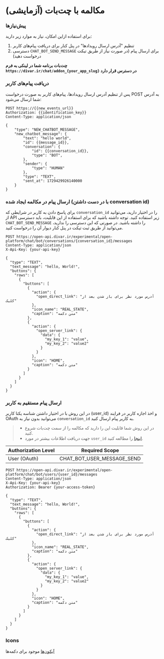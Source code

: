 # مکالمه با چت‌بات (آزمایشی)

### پیش‌نیازها

برای استفاده ازاین امکان، نیاز به موارد زیر دارید:

1. تنظیم "آدرس ارسال رویدادها" در پنل کنار برای دریافت پیام‌های کاربر
2. دسترسی `CHAT_BOT_SEND_MESSAGE` برای ارسال پیام (در صورت نیاز از طریق تیکت درخواست دهید)

**چت‌بات برنامه شما در لینکی به فرم `https://divar.ir/chat/addon_{your_app_slug}` در دسترس قرار دارد**

### دریافت پیام‌های کاربر

پس از تنظیم آدرس ارسال رویدادها، پیام‌های کاربر به صورت درخواست POST به آدرس شما ارسال می‌شود:

```http request
POST https://{{new_events_url}}
Authorization: {{identification_key}}
Content-Type: application/json

{
    "type": "NEW_CHATBOT_MESSAGE",
    "new_chatbot_message": {
        "text": "hello world",
        "id": {{message_id}},
        "conversation": {
            "id": {{conversation_id}},
            "type": "BOT",
        },
        "sender": {
            "type": "HUMAN"
        },
        "type": "TEXT",
        "sent_at": 1729429926140000
    }
}
```

### ارسال پیام در مکالمه ایجاد شده (با در دست داشتن conversation id)

برای پاسخ دادن به کاربر در شرایطی که `conversation_id` را در اختیار دارید، می‌توانید از API زیر استفاده کنید. توجه داشته باشید که برای استفاده از این قابلیت، باید دسترسی `CHAT_BOT_SEND_MESSAGE` را داشته باشید. در صورتی که این دسترسی را ندارید، می‌توانید از طریق ثبت تیکت در پنل کنار دیوار آن را درخواست کنید.


```http request
POST https://open-api.divar.ir/experimental/open-platform/chat/bot/conversations/{conversation_id}/messages
Content-Type: application/json
X-Api-Key: {your-api-key}

{
  "type": "TEXT",
  "text_message": "hello, World!",
  "buttons": {
    "rows": [
      {
        "buttons": [
          {
            "action": {
              "open_direct_link": "آدرس مورد نظر برای باز شدن بعد از کلیک"
            },
            "icon_name": "REAL_STATE",
            "caption": "متن دکمه"
          },
          {
            "action": {
              "open_server_link": {
                "data": {
                  "my_key_1": "value",
                  "my_key_2": "value2"
                }
              }
            },
            "icon": "HOME",
            "caption": "متن دکمه"
          }
        ]
      }
    ]
  }
}
```
### ارسال پیام مستقیم به کاربر
در این روش با در اختیار داشتن شناسه یکتا کاربر (user_id) و اخذ اجازه کاربر در فرایند OAuth می‌توانید بدون نیاز به `conversation_id` به کاربر پیام ارسال کنید.
> - در این روش شما قابلیت این را دارید که مکالمه را از سمت چت‌بات شروع کنید.
> - جهت دریافت اطلاعات بیشتر در مورد `user_id` [اینجا](../oauth/get_user.md) را مطالعه کنید.

| Authorization Level | Required Scope             |
|---------------------|----------------------------|
| User (OAuth)        | CHAT_BOT_USER_MESSAGE_SEND |

```http request
POST https://open-api.divar.ir/experimental/open-platform/chat/bot/users/{user_id}/messages
Content-Type: application/json
X-Api-Key: {your-api-key}
Authorization: Bearer {your-access-token}

{
  "type": "TEXT",
  "text_message": "hello, World!",
  "buttons": {
    "rows": [
      {
        "buttons": [
          {
            "action": {
              "open_direct_link": "آدرس مورد نظر برای باز شدن بعد از کلیک"
            },
            "icon_name": "REAL_STATE",
            "caption": "متن دکمه"
          },
          {
            "action": {
              "open_server_link": {
                "data": {
                  "my_key_1": "value",
                  "my_key_2": "value2"
                }
              }
            },
            "icon": "HOME",
            "caption": "متن دکمه"
          }
        ]
      }
    ]
  }
}
```


### Icons
[آیکون‌ها][آیکون‌ها] موجود برای دکمه‌ها

[آیکون‌ها]: https://www.figma.com/design/ZhhSihwKTjiER1VUDX4ovh/%F0%9F%93%92-Kenar-Docs-(WIP)?node-id=1501-2225&p=f


